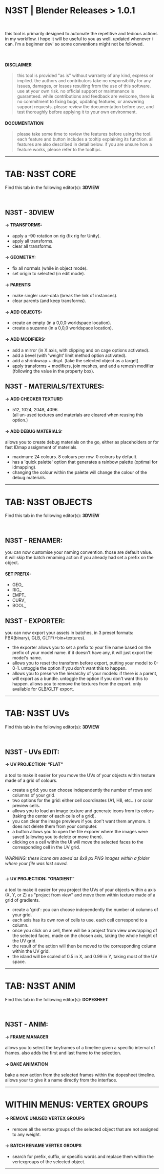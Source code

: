 # N3ST | Blender Releases >  1.0.1

<br>

this tool is primarily designed to automate the repetitive and tedious actions in my workflow. i hope it will be useful to you as well. updated whenever i can. i'm a beginner dev' so some conventions might not be followed.

<br>

#### DISCLAIMER
> this tool is provided "as is" without warranty of any kind, express or implied. the authors and contributors take no responsibility for any issues, damages, or losses resulting from the use of this software. use at your own risk. no official support or maintenance is guaranteed. while contributions and feedback are welcome, there is no commitment to fixing bugs, updating features, or answering support requests. please review the documentation before use, and test thoroughly before applying it to your own environment. 

#### DOCUMENTATION
> please take some time to review the features before using the tool. each feature and button includes a tooltip explaining its function. all features are also described in detail below. if you are unsure how a feature works, please refer to the tooltips.

---  

# TAB: N3ST CORE
Find this tab in the following editor(s): **3DVIEW**  

<br>  

## N3ST - 3DVIEW
#### → TRANSFORMS:
- apply a -90 rotation on rig (fix rig for Unity).
- apply all transforms.
- clear all transforms.
#### → GEOMETRY: 
- fix all normals (while in object mode).
- set origin to selected (in edit mode).
#### → PARENTS: 
- make singler user-data (break the link of instances).
- clear parents (and keep transforms).
#### → ADD OBJECTS:
- create an empty (in a 0,0,0 worldspace location).
- create a suzanne (in a 0,0,0 worldspace location).
#### → ADD MODIFIERS: 
- add a mirror (in X axis, with clipping and on cage options activated).
- add a bevel (with 'weight' limit method option activated).
- add a shrinkwrap + displ. (take the selected object as a target).
- apply transforms + modifiers, join meshes, and add a remesh modifier (following the value in the property box).

## N3ST - MATERIALS/TEXTURES:
#### → ADD CHECKER TEXTURE:
- 512, 1024, 2048, 4096.  
(all un-used textures and materials are cleared when reusing this option.)
#### → ADD DEBUG MATERIALS:
allows you to create debug materials on the go, either as placeholders or for fast IDmap assignment of materials.
- maximum: 24 colours. 8 colours per row. 0 colours by default.
- has a 'quick palette' option that generates a rainbow palette (optimal for idmapping).
- changing the colour within the palette will change the colour of the debug materials.

---  

# TAB: N3ST OBJECTS
Find this tab in the following editor(s): **3DVIEW**  

<br>  

## N3ST - RENAMER:
you can now customise your naming convention. those are default value.  
it will skip the batch renaming action if you already had set a prefix on the object.
#### SET PREFIX: 
- GEO_  
- RIG_  
- EMPT_  
- CURV_
- BOOL_  

## N3ST - EXPORTER:
you can now export your assets in batches, in 3 preset formats: FBX(binary), GLB, GLTF(+bin+textures).
- the exporter allows you to set a prefix to your file name based on the prefix of your model name. if it doesn't have any, it will just export the model's name.
- allows you to reset the transform before export, putting your model to 0-0-1. untoggle the option if you don't want this to happen.
- allows you to preserve the hierarchy of your models: if there is a parent, will export as a bundle. untoggle the option if you don't want this to happen.
allows you to remove the textures from the export. only available for GLB/GLTF export.

---  

# TAB: N3ST UVs 
Find this tab in the following editor(s): **3DVIEW**  

<br>  

## N3ST - UVs EDIT:
#### → UV PROJECTION: "FLAT"
a tool to make it easier for you move the UVs of your objects within texture made of a grid of colours.
- create a grid: you can choose independently the number of rows and columns of your grid.
- two options for the grid: either cell coordinates (A1, H8, etc...) or color preview cells.
- allows you to load an image texture and generate icons from its colors (taking the center of each cells of a grid).
- you can clear the image previews if you don't want them anymore. it does not delete them from your computer.
- a button allows you to open the file exporer where the images were saved (allowing you to delete or move them).
- clicking on a cell within the UI will move the selected faces to the corresponding cell in the UV grid.
###### WARNING: these icons are saved as 8x8 px PNG images within a folder where your file was last saved.

#### → UV PROJECTION: "GRADIENT"
a tool to make it easier for you project the UVs of your objects within a axis (X, Y, or Z) as "project from view" and move them within texture made of a grid of gradients.
- create a 'grid': you can choose independently the number of columns of your grid.
- each axis has its own row of cells to use. each cell correspond to a column.
- once you click on a cell, there will be a project from view unwrapping of the selected faces, made on the chosen axis, taking the whole height of the UV grid.
- the result of the action will then be moved to the corresponding column within the UV grid.
- the island will be scaled of 0.5 in X, and 0.99 in Y, taking most of the UV space.

---  

# TAB: N3ST ANIM
Find this tab in the following editor(s): **DOPESHEET**  

<br>  

## N3ST - ANIM:
#### → FRAME MANAGER
allows you to select the keyframes of a timeline given a specific interval of frames. also adds the first and last frame to the selection.

#### → BAKE ANIMATION
bake a new action from the selected frames within the dopesheet timeline. allows your to give it a name directly from the interface.

---  

# WITHIN MENUS: VERTEX GROUPS
#### → REMOVE UNUSED VERTEX GROUPS 
- remove all the vertex groups of the selected object that are not assigned to any weight.
#### → BATCH RENAME VERTEX GROUPS 
- search for prefix, suffix, or specific words and replace them within the vertexgroups of the selected object.

---  
